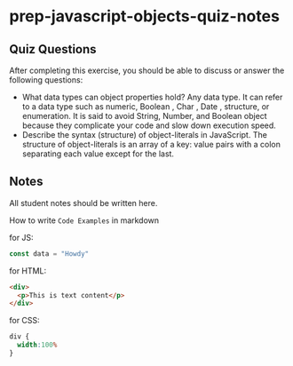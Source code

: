 # prep-javascript-objects-quiz-notes

## Quiz Questions

After completing this exercise, you should be able to discuss or answer the following questions:

- What data types can object properties hold?
Any data type. It can refer to a data type such as numeric, Boolean , Char , Date , structure, or enumeration. It is said to avoid String, Number, and Boolean object because they complicate your code and slow down execution speed.
- Describe the syntax (structure) of object-literals in JavaScript.
The structure of object-literals is an array of a key: value pairs with a colon separating each value except for the last.
## Notes

All student notes should be written here.


How to write `Code Examples` in markdown

for JS:
```javascript
const data = "Howdy"
```

for HTML:
```html
<div>
  <p>This is text content</p>
</div>
```

for CSS:
```css
div {
  width:100%
}
```
